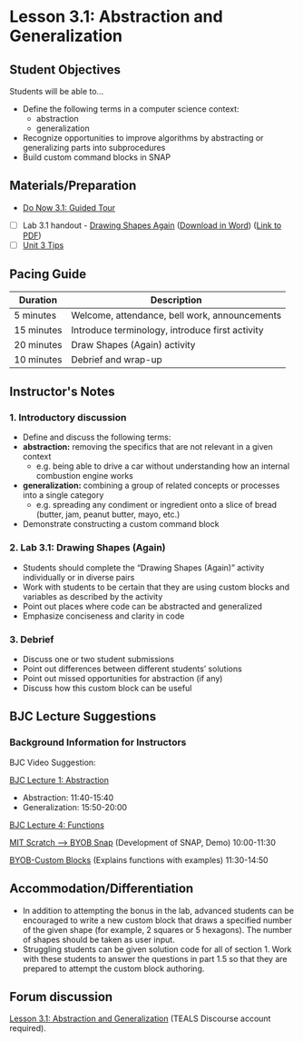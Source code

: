 <!-- REVISED -->
# Lesson 3.1: Abstraction and Generalization

## Student Objectives

Students will be able to...

- Define the following terms in a computer science context:
  - abstraction
  - generalization
- Recognize opportunities to improve algorithms by abstracting or generalizing parts into subprocedures
- Build custom command blocks in SNAP

## Materials/Preparation
- [Do Now 3.1: Guided Tour](do_now_31.md)
- [ ]  Lab 3.1 handout - [Drawing Shapes Again](lab_31.md) ([Download in Word](https://github.com/TEALSK12/introduction-to-computer-science/raw/master/Unit%203%20Word/Lab%203.2%20Drawing%20Shapes%20Again.docx)) ([Link to PDF](https://github.com/TEALSK12/introduction-to-computer-science/raw/master/Unit%203%20PDF/Lab%203.2%20Drawing%20Shapes%20Again.pdf))
- [ ] [Unit 3 Tips](unit_3_tips.md)

## Pacing Guide

| Duration   | Description                                     |
| ---------- | ----------------------------------------------- |
| 5 minutes  | Welcome, attendance, bell work, announcements   |
| 15 minutes | Introduce terminology, introduce first activity |                            |
| 20 minutes | Draw Shapes (Again) activity                    |
| 10 minutes | Debrief and wrap-up         |

## Instructor's Notes

### 1. Introductory discussion

- Define and discuss the following terms:
- **abstraction:** removing the specifics that are not relevant in a given context
  - e.g. being able to drive a car without understanding how an internal combustion engine works
- **generalization:** combining a group of related concepts or processes into a single category
  - e.g. spreading any condiment or ingredient onto a slice of bread (butter, jam, peanut butter, mayo, etc.)
- Demonstrate constructing a custom command block

### 2. Lab 3.1: Drawing Shapes (Again)

- Students should complete the “Drawing Shapes (Again)” activity individually or in diverse pairs
- Work with students to be certain that they are using custom blocks and variables as described by the activity
- Point out places where code can be abstracted and generalized
- Emphasize conciseness and clarity in code

### 3.  Debrief

- Discuss one or two student submissions
- Point out differences between different students’ solutions
- Point out missed opportunities for abstraction (if any)
- Discuss how this custom block can be useful

## BJC Lecture Suggestions

### Background Information for Instructors

BJC Video Suggestion: 

[BJC Lecture 1: Abstraction](https://www.youtube.com/watch?v=Dxw9cIbzaLk)

- Abstraction: 11:40-15:40
- Generalization: 15:50-20:00

[BJC Lecture 4: Functions](https://www.youtube.com/watch?v=_uKCBmQEf5w)

[MIT Scratch --> BYOB Snap](http://www.youtube.com/watch?v=_uKCBmQEf5w&t=10m0s)  (Development of SNAP, Demo) 10:00-11:30

[BYOB-Custom Blocks](http://www.youtube.com/watch?v=_uKCBmQEf5w&t=10m0s)  (Explains functions with examples)   11:30-14:50

## Accommodation/Differentiation

- In addition to attempting the bonus in the lab, advanced students can be encouraged to write a new custom block that draws a specified number of the given shape (for example, 2 squares or 5 hexagons). The number of shapes should be taken as user input.
- Struggling students can be given solution code for all of section 1. Work with these students to answer the questions in part 1.5 so that they are prepared to attempt the custom block authoring.

## Forum discussion

[Lesson 3.1: Abstraction and Generalization](http://forums.tealsk12.org/c/intro-unit-3-variables-and-customization/lesson-3-1-abstraction-and-friends) (TEALS Discourse account required).
